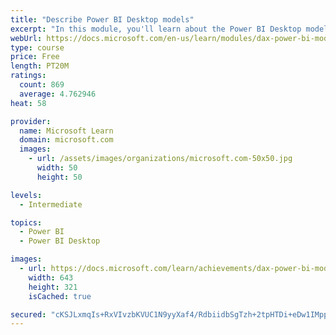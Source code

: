 ```yaml
---
title: "Describe Power BI Desktop models"
excerpt: "In this module, you'll learn about the Power BI Desktop model structure, star schema design basics, analytics queries, and report visual configuration. This module provides a strong foundation on which you can learn to optimize model designs and add model calculations."
webUrl: https://docs.microsoft.com/en-us/learn/modules/dax-power-bi-models/
type: course
price: Free
length: PT20M
ratings:
  count: 869
  average: 4.762946
heat: 58

provider:
  name: Microsoft Learn
  domain: microsoft.com
  images:
    - url: /assets/images/organizations/microsoft.com-50x50.jpg
      width: 50
      height: 50

levels:
  - Intermediate

topics:
  - Power BI
  - Power BI Desktop

images:
  - url: https://docs.microsoft.com/learn/achievements/dax-power-bi-models-social.png
    width: 643
    height: 321
    isCached: true

secured: "cKSJLxmqIs+RxVIvzbKVUC1N9yyXaf4/RdbiidbSgTzh+2tpHTDi+eDw1IMppMIhOHTD1SVC7LBCXmyt+/nQ9CdN58X6ssOHyrmptZEp6v8L1zQmpzUO95PqfBkpwbOAcQizH2Wd+0tlsc8oFPVz5sYh3AuJkflDMrQN+ZJUEpaWn33aak4dknC8votU2CsqinTmZ4k9uXEmBS+L+O52NxL3fXxPmLdA0JIm3zO83kPCh1P8y+QOURqTKjy/dvfY/8OBRVhDbt9FvXKGZ+iESBLD0g/IvCOsfrrH4S/NTR7AL7EuzNbfrizU92eHOsj25AAdrrQjtfV3vR+0eJaSvB7s3H4Uzgyf1XCqMSxXoIpuQYRoiv6s+Sxn0Q6Cl9Bhqf3m+/Jl8pwtEq6sJKPpV4SNvRS0lpweS1QX6mmwCA8=;maIdmvGyfQqDzA3wbHFPDQ=="
---
```


